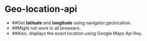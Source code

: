 # Geo-location-api
* ##Get **latitude** and **longitude** using navigator.geolocation. 
* ##Might not work in all browsers.
* ##Also, displays the exact location using Google Maps Api Key.
